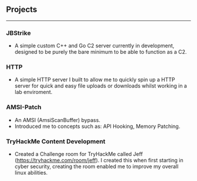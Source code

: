 ## Projects
--------
### JBStrike
- A simple custom C++ and Go C2 server currently in development, designed to be purely the bare minimum to be able to function as a C2. 

### HTTP
- A simple HTTP server I built to allow me to quickly spin up a HTTP server for quick and easy file uploads or downloads whilst working in a lab enviroment.

### AMSI-Patch
- An AMSI (AmsiScanBuffer) bypass.
- Introduced me to concepts such as: API Hooking, Memory Patching.


### TryHackMe Content Development
- Created a Challenge room for TryHackMe called Jeff (https://tryhackme.com/room/jeff). I created this when first starting in cyber security, creating the room enabled me to improve my overall linux abilities.
